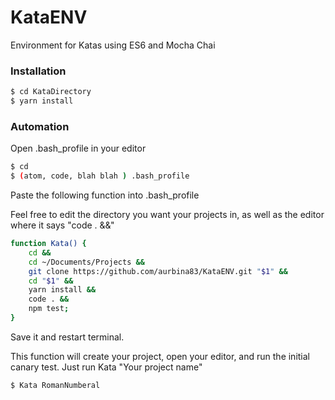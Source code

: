 # KataENV
Environment for Katas using ES6 and Mocha Chai

### Installation
```sh
$ cd KataDirectory
$ yarn install
```

### Automation
Open .bash_profile in your editor

```sh
$ cd
$ (atom, code, blah blah ) .bash_profile
```
Paste the following function into .bash_profile

Feel free to edit the directory you want your projects in, as well as the editor where it says "code . &&"

```sh
function Kata() {
    cd && 
    cd ~/Documents/Projects && 
    git clone https://github.com/aurbina83/KataENV.git "$1" &&
    cd "$1" &&
    yarn install &&
    code . &&
    npm test;
}
```

Save it and restart terminal. 

This function will create your project, open your editor, and run the initial canary test.
Just run Kata "Your project name"

```sh
$ Kata RomanNumberal
```
